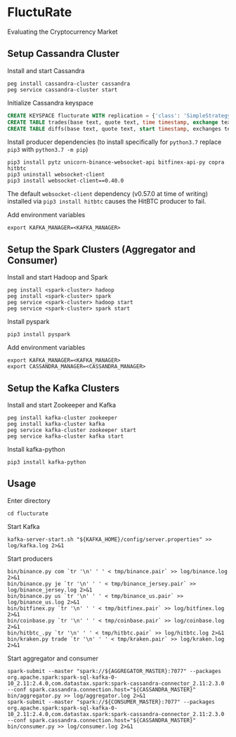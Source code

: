 # FluctuRate

Evaluating the Cryptocurrency Market

## Setup Cassandra Cluster

Install and start Cassandra
```shell
peg install cassandra-cluster cassandra
peg service cassandra-cluster start
```

Initialize Cassandra keyspace
```sql
CREATE KEYSPACE flucturate WITH replication = {'class': 'SimpleStrategy', 'replication_factor': 2};
CREATE TABLE trades(base text, quote text, time timestamp, exchange text, price double, quantity double, PRIMARY KEY ((base, quote), time, exchange));
CREATE TABLE diffs(base text, quote text, start timestamp, exchanges text, diff double, PRIMARY KEY ((base, quote), start, exchanges));
```

Install producer dependencies (to install specifically for `python3.7` replace `pip3` with `python3.7 -m pip`)
```shell
pip3 install pytz unicorn-binance-websocket-api bitfinex-api-py copra hitbtc
pip3 uninstall websocket-client
pip3 install websocket-client==0.40.0
```
The default `websocket-client` dependency (v0.57.0 at time of writing) installed via `pip3 install hitbtc` causes the HitBTC producer to fail.

Add environment variables
```shell
export KAFKA_MANAGER=<KAFKA_MANAGER>
```

## Setup the Spark Clusters (Aggregator and Consumer)

Install and start Hadoop and Spark
```shell
peg install <spark-cluster> hadoop
peg install <spark-cluster> spark
peg service <spark-cluster> hadoop start
peg service <spark-cluster> spark start
```

Install pyspark
```shell
pip3 install pyspark
```

Add environment variables
```shell
export KAFKA_MANAGER=<KAFKA_MANAGER>
export CASSANDRA_MANAGER=<CASSANDRA_MANAGER>
```

## Setup the Kafka Clusters

Install and start Zookeeper and Kafka
```shell
peg install kafka-cluster zookeeper
peg install kafka-cluster kafka
peg service kafka-cluster zookeeper start
peg service kafka-cluster kafka start
```

Install kafka-python
```shell
pip3 install kafka-python
```

## Usage

Enter directory
```shell
cd flucturate
```

Start Kafka
```shell
kafka-server-start.sh "${KAFKA_HOME}/config/server.properties" >> log/kafka.log 2>&1
```

Start producers
```shell
bin/binance.py com `tr '\n' ' ' < tmp/binance.pair` >> log/binance.log 2>&1
bin/binance.py je `tr '\n' ' ' < tmp/binance_jersey.pair` >> log/binance_jersey.log 2>&1
bin/binance.py us `tr '\n' ' ' < tmp/binance_us.pair` >> log/binance_us.log 2>&1
bin/bitfinex.py `tr '\n' ' ' < tmp/bitfinex.pair` >> log/bitfinex.log 2>&1
bin/coinbase.py `tr '\n' ' ' < tmp/coinbase.pair` >> log/coinbase.log 2>&1
bin/hitbtc_.py `tr '\n' ' ' < tmp/hitbtc.pair` >> log/hitbtc.log 2>&1
bin/kraken.py trade `tr '\n' ' ' < tmp/kraken.pair` >> log/kraken.log 2>&1
```

Start aggregator and consumer
```shell
spark-submit --master "spark://${AGGREGATOR_MASTER}:7077" --packages org.apache.spark:spark-sql-kafka-0-10_2.11:2.4.0,com.datastax.spark:spark-cassandra-connector_2.11:2.3.0 --conf spark.cassandra.connection.host="${CASSANDRA_MASTER}" bin/aggregator.py >> log/aggregator.log 2>&1
spark-submit --master "spark://${CONSUMER_MASTER}:7077" --packages org.apache.spark:spark-sql-kafka-0-10_2.11:2.4.0,com.datastax.spark:spark-cassandra-connector_2.11:2.3.0 --conf spark.cassandra.connection.host="${CASSANDRA_MASTER}" bin/consumer.py >> log/consumer.log 2>&1
```
